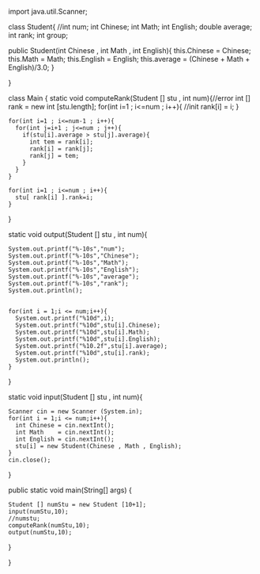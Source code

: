 import java.util.Scanner;

class Student{
  //int num;
  int Chinese;
  int Math;
  int English;
  double average;
  int rank;
  int group;
  
  public Student(int Chinese , int Math , int English){
    this.Chinese = Chinese;
    this.Math = Math;
    this.English = English;
    this.average = (Chinese + Math + English)/3.0; 
  }

}

class Main {
  static void computeRank(Student [] stu , int num){//error
    int [] rank = new int [stu.length];
    for(int i=1 ; i<=num ; i++){ //init
      rank[i] = i;
    }

    for(int i=1 ; i<=num-1 ; i++){
      for(int j=i+1 ; j<=num ; j++){
        if(stu[i].average > stu[j].average){
          int tem = rank[i];
          rank[i] = rank[j];
          rank[j] = tem;
        }
      }
    }

    for(int i=1 ; i<=num ; i++){
      stu[ rank[i] ].rank=i;
    }
    
    
  }
  
  static void output(Student [] stu , int num){
    
    System.out.printf("%-10s","num");
    System.out.printf("%-10s","Chinese");
    System.out.printf("%-10s","Math");
    System.out.printf("%-10s","English");
    System.out.printf("%-10s","average");
    System.out.printf("%-10s","rank");
    System.out.println();

    
    for(int i = 1;i <= num;i++){
      System.out.printf("%10d",i);
      System.out.printf("%10d",stu[i].Chinese);
      System.out.printf("%10d",stu[i].Math);
      System.out.printf("%10d",stu[i].English);
      System.out.printf("%10.2f",stu[i].average);
      System.out.printf("%10d",stu[i].rank);
      System.out.println();
    }
  }

  static void input(Student [] stu , int num){
    
    Scanner cin = new Scanner (System.in);
    for(int i = 1;i <= num;i++){
      int Chinese = cin.nextInt();
      int Math    = cin.nextInt();
      int English = cin.nextInt();
      stu[i] = new Student(Chinese , Math , English);
    }
    cin.close();
  }

  public static void main(String[] args) {
    
    
    Student [] numStu = new Student [10+1];
    input(numStu,10);
    //numstu;
    computeRank(numStu,10);
    output(numStu,10);
    

    
  }

}

